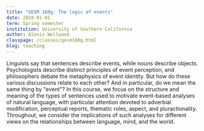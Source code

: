 ```yaml
---
title: "GESM 160g: The logic of events"
date: 2018-01-01
term: Spring semester
institution: University of Southern California
author: Alexis Wellwood
classpage: /classes/gesm160g.html
blog: teaching
---
```


Linguists say that sentences describe events, while nouns describe objects. Psychologists describe distinct principles of event perception, and philosophers debate the metaphysics of event identity. But how do these various discussions relate to each other? And in particular, do we mean the same thing by "event"? In this course, we focus on the structure and meaning of the types of sentences used to motivate event-based analyses of natural language, with particular attention devoted to adverbial modification, perceptual reports, thematic roles, aspect, and pluractionality.  Throughout, we consider the implications of such analyses for different views on the relationships between language, mind, and the world. 